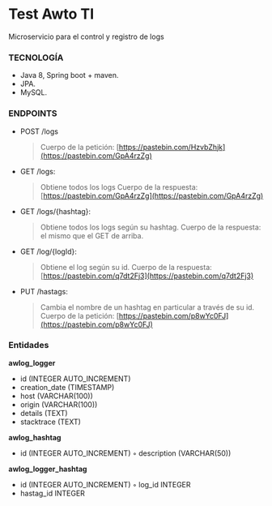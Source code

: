 # Test Awto TI
 
Microservicio para el control y registro de logs


### TECNOLOGÍA

  - Java 8, Spring boot + maven.
  - JPA.
  - MySQL.



### ENDPOINTS

- POST /logs 
   > Cuerpo de la petición: [https://pastebin.com/HzvbZhjk](https://pastebin.com/GpA4rzZg)
- GET /logs: 
   > Obtiene todos los logs
   > Cuerpo de la respuesta: [https://pastebin.com/GpA4rzZg](https://pastebin.com/GpA4rzZg)
- GET /logs/{hashtag}:
  > Obtiene todos los logs según su hashtag.
  > Cuerpo de la respuesta: el mismo que el GET de arriba.
- GET /log/{logId}: 
  > Obtiene el log según su id.
  > Cuerpo de la respuesta: [https://pastebin.com/q7dt2Fj3](https://pastebin.com/q7dt2Fj3)
- PUT /hastags: 
  > Cambia el nombre de un hashtag en particular a través de su id.
  > Cuerpo de la petición: [https://pastebin.com/p8wYc0FJ](https://pastebin.com/p8wYc0FJ)

### Entidades


**awlog_logger**
- id (INTEGER AUTO_INCREMENT)
- creation_date (TIMESTAMP)
- host (VARCHAR(100))
- origin (VARCHAR(100))
- details (TEXT)
- stacktrace (TEXT)

**awlog_hashtag**
- id (INTEGER AUTO_INCREMENT) ◦ description (VARCHAR(50))

**awlog_logger_hashtag**
- id (INTEGER AUTO_INCREMENT) ◦ log_id INTEGER
- hastag_id INTEGER
